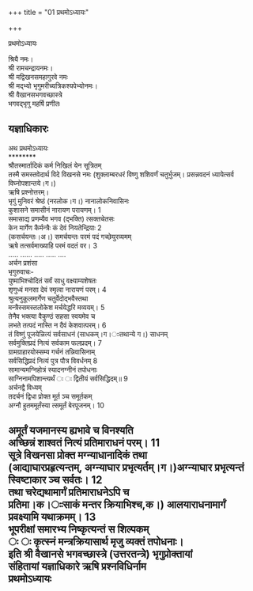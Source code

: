 +++
title = "01 प्रथमोऽध्यायः"

+++



प्रथमोऽध्यायः  




  
श्रियै नमः।  
श्री रामचन्द्रायनमः।  
श्री मद्विखनसमहागुरवे नमः  
श्री मद्भ्यो भृगुमरीच्यत्रिकश्यपेभ्योनमः।  
श्री वैखानसभगवच्छास्त्रे  
भगवद्भृगु महर्षि प्रणीतः  
  
यज्ञाधिकारः  
------------  
अथ प्रथमोऽध्यायः  
\*\*\*\*\*\*\*\*  
श्रौतस्मार्तादिकं कर्म निखिलं येन सूत्रितम्  
तस्मै समस्तवेदार्थ विदे विखनसे नमः (शुक्लाम्बरधरं विष्णु शशिवर्णं चतुर्भुजम्। प्रसन्नवदनं ध्यायेत्सर्व विघ्नोपशान्तये।ग।)  
ऋषि प्रश्नोत्तरम्।  
भृगुं मुनिवरं श्रेष्ठं (नरलोक।ग।) नानालोकनिवासिनः  
कुशासने समासीनं नारायण परायणम्। 1  
समासाद्य प्रणम्यैव भगव (द्भक्ति) त्सक्तचेतसः  
केन मार्गेण कैर्मन्त्रैः कं देवं नियतेन्द्रियाः 2  
(कसर्चयन्तः।अ।) समर्चयन्तः परमं पदं गच्छेयुरव्यमम्  
ऋषे तत्सर्वमाख्याहि परमं वदतं वर। 3  
..... ...... ..... ..... ....  
अर्चन प्रशंसा  
भृगुरुवाचः-  
युष्माभिश्चोदितं सर्वं साधु वक्ष्याम्यशेषतः  
शृणुध्वं मनसा देवं स्मृत्वा नारायणं परम्। 4  
श्रुत्यनुकूलमार्गेण चतुर्वेदोद्भवैस्तथा  
मन्त्रैस्समस्तलोकेश मर्चयेद्धरि मव्ययम्। 5  
तेनैव भक्त्या वैकुण्ठं सहसा स्वयमेव च  
लभते तत्पदं नास्ति न दैवं केशवात्परम्। 6  
तं विष्णुं पूजयेन्नित्यं सर्वसाधनं (साधकम्।ग।ःःतथान्ये ग।) साधनम्  
सर्वमुक्तिप्रदं नित्यं सर्वकाम फलप्रदम्। 7  
ग्रामग्राहारयोस्सम्य गर्चनं तन्निवासिनाम्  
सर्वसिद्धिप्रदं नित्यं पुत्र पौत्र विवर्धनम् 8  
सामान्यमग्निहोत्रं स्यादनग्नीनं तपोधनाः  
साग्निनामपिशान्त्यर्थं ः ः द्वितीयं सर्वसिद्धिदम्॥ 9  
अर्चनद्वै विध्यम्  
तदर्चनं द्विधा प्रोक्त मूर्त ञ्च समूर्तकम्  
अग्नौ हुतममूर्तंस्या त्समूर्तं बेरपूजनम्। 10  
  
  
अमूर्तं यजमानस्य ह्यभावे च विनश्यति  
अच्छिन्नं शाश्वतं नित्यं प्रतिमाराधनं परम्। 11  
सूत्रे विखनसा प्रोक्त मग्न्याधानादिकं तथा  
(आद्याघारप्रहृत्यन्तम्, अग्न्याघार प्रभृत्यर्तम्।ग।)अग्न्याघार प्रभृत्यन्तं स्विष्टाकार ञ्च सर्वतः। 12  
तथा चरेद्यथामार्गं प्रतिमाराधनेऽपि च  
प्रतिमा।क।ःःसाकं मन्तर क्रियाभिश्च,क।) आलयाराधनामार्गं प्रवक्ष्यामि यथाक्रमम्। 13  
भूपरीक्षां समारभ्य निष्कृत्यन्तं स शिल्पकम्  
ः ः कृत्स्नं मन्त्रक्रियासार्थ मृजु व्यक्तं तपोधनाः।  
इति श्री वैखानसे भगवच्छास्त्रे (उत्तरतन्त्रे) भृगुप्रोक्तायां  
संहितायां यज्ञाधिकारे ऋषि प्रश्नविधिर्नाम  
प्रथमोऽध्यायः  
--------------
